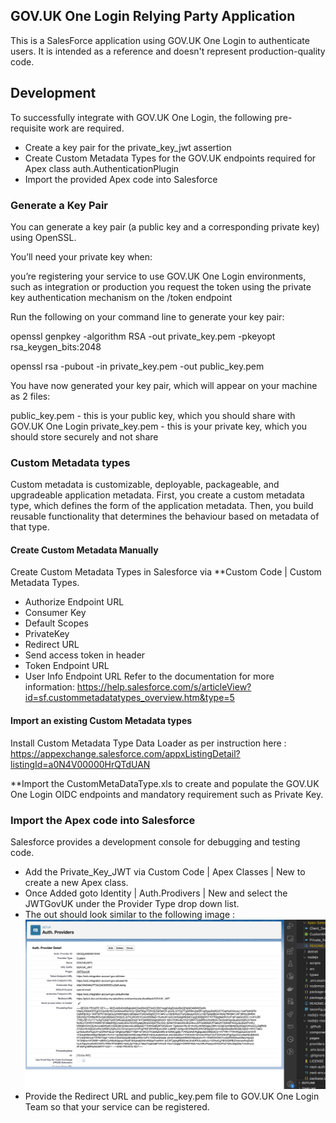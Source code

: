 ## GOV.UK One Login Relying Party Application

This is a SalesForce application using GOV.UK One Login to authenticate users. It is intended as a reference and doesn't represent production-quality code.

## Development

To successfully integrate with GOV.UK One Login, the following pre-requisite work are required.

- Create a key pair for the private_key_jwt assertion
- Create Custom Metadata Types for the GOV.UK endpoints required for Apex class auth.AuthenticationPlugin
- Import the provided Apex code into Salesforce

### Generate a Key Pair

You can generate a key pair (a public key and a corresponding private key) using OpenSSL.

You’ll need your private key when:

you’re registering your service to use GOV.UK One Login environments, such as integration or production
you request the token using the private key authentication mechanism on the /token endpoint

Run the following on your command line to generate your key pair:

openssl genpkey -algorithm RSA -out private_key.pem -pkeyopt rsa_keygen_bits:2048

openssl rsa -pubout -in private_key.pem -out public_key.pem

You have now generated your key pair, which will appear on your machine as 2 files:

public_key.pem - this is your public key, which you should share with GOV.UK One Login
private_key.pem - this is your private key, which you should store securely and not share

### Custom Metadata types

Custom metadata is customizable, deployable, packageable, and upgradeable application metadata. First, you create a custom metadata type, which defines the form of the application metadata. Then, you build reusable functionality that determines the behaviour based on metadata of that type.

#### Create Custom Metadata Manually

Create Custom Metadata Types in Salesforce via **Custom Code | Custom Metadata Types.

- Authorize Endpoint URL
- Consumer Key
- Default Scopes
- PrivateKey
- Redirect URL
- Send access token in header
- Token Endpoint URL
- User Info Endpoint URL
Refer to the documentation for more information: https://help.salesforce.com/s/articleView?id=sf.custommetadatatypes_overview.htm&type=5

#### Import an existing Custom Metadata types

  Install Custom Metadata Type Data Loader as per instruction here : https://appexchange.salesforce.com/appxListingDetail?listingId=a0N4V00000HrQTdUAN

 **Import the CustomMetaDataType.xls to create and populate the GOV.UK One Login OIDC endpoints and mandatory requirement such as Private Key.

### Import the Apex code into Salesforce

Salesforce provides a development console for debugging and testing code.

- Add the Private_Key_JWT via Custom Code | Apex Classes | New to create a new Apex class.
- Once Added goto Identity | Auth.Prodivers | New and select the JWTGovUK under the Provider Type drop down list.
- The out should look similar to the following image : ![alt text](image.png)
- Provide the Redirect URL and public_key.pem file to GOV.UK One Login Team so that your service can be registered.
